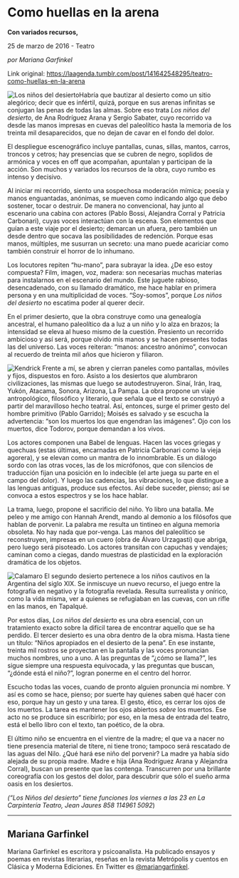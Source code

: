 # Como huellas en la arena

**Con variados recursos,**

25 de marzo de 2016 - Teatro

_por Mariana Garfinkel_

Link original: https://laagenda.tumblr.com/post/141642548295/teatro-como-huellas-en-la-arena

![Los niños del desierto](https://64.media.tumblr.com/5d1b91ac5dcd70f7e3f1ce09f65b6c93/tumblr_inline_pk1knipFHg1t6q87u_500.jpg)Habría que bautizar al desierto como un sitio alegórico; decir que es infértil, quizá, porque en sus arenas infinitas se conjugan las penas de todas las almas. Sobre eso trata *Los niños del desierto*, de Ana Rodríguez Arana y Sergio Sabater, cuyo recorrido va desde las manos impresas en cuevas del paleolítico hasta la memoria de los treinta mil desaparecidos, que no dejan de cavar en el fondo del dolor.

El despliegue escenográfico incluye pantallas, cunas, sillas, mantos, carros, troncos y cetros; hay presencias que se cubren de negro, soplidos de armónica y voces en off que acompañan, apuntalan y participan de la acción. Son muchos y variados los recursos de la obra, cuyo rumbo es intenso y decisivo.



Al iniciar mi recorrido, siento una sospechosa moderación mímica; poesía y manos enguantadas, anónimas, se mueven como indicando algo que debo sostener, tocar o destruir. De manera no convencional, hay junto al escenario una cabina con actores (Pablo Bossi, Alejandra Corral y Patricia Carbonari), cuyas voces interactúan con la escena. Son elementos que guían a este viaje por el desierto; demarcan un afuera, pero también un desde dentro que socava las posibilidades de redención. Porque esas manos, múltiples, me susurran un secreto: una mano puede acariciar como también construir el horror de lo inhumano. 



Los locutores repiten “hu-mano”, para subrayar la idea. ¿De eso estoy compuesta? Film, imagen, voz, madera: son necesarias muchas materias para instalarnos en el escenario del mundo. Este juguete rabioso, desencadenado, con su llamado dramático, me hace hablar en primera persona y en una multiplicidad de voces. “Soy-somos”, porque *Los niños del desierto* no escatima poder al querer decir. 



En el primer desierto, que la obra construye como una genealogía ancestral, el humano paleolítico da a luz a un niño y lo alza en brazos; la intensidad se eleva al hueso mismo de la cuestión. Presiento un recorrido ambicioso y así será, porque olvido mis manos y se hacen presentes todas las del universo. Las voces reiteran: “manos: ancestro anónimo”, convocan al recuerdo de treinta mil años que hicieron y filiaron. 

![Kendrick](https://64.media.tumblr.com/50647e083fa25b249ce23fddc60d6eb1/tumblr_inline_pk1knjuWpw1t6q87u_250.jpg)
Frente a mí, se abren y cierran paneles como pantallas, móviles y fijos, dispuestos en foro. Asisto a los desiertos que alumbraron civilizaciones, las mismas que luego se autodestruyeron. Sinaí, Irán, Iraq, Yukón, Atacama, Sonora, Arizona, La Pampa. La obra propone un viaje antropológico, filosófico y literario, que señala que el texto se construyó a partir del maravilloso hecho teatral. Así, entonces, surge el primer gesto del hombre primitivo (Pablo Garrido); Moisés es salvado y se escucha la advertencia: “son los muertos los que engendran las imágenes”. Ojo con los muertos, dice Todorov, porque demandan a los vivos. 



Los actores componen una Babel de lenguas. Hacen las voces griegas y quechuas (estas últimas, encarnadas en Patricia Carbonari como la vieja agorera), y se elevan como un mantra de lo innombrable. Es un diálogo sordo con las otras voces, las de los micrófonos, que con silencios de traducción fijan una posición en lo indecible (el arte juega su parte en el campo del dolor). Y luego las cadencias, las vibraciones, lo que distingue a las lenguas antiguas, produce sus efectos. Así debe suceder, pienso; así se convoca a estos espectros y se los hace hablar.

 

La trama, luego, propone el sacrificio del niño. Yo libro una batalla. Me peleo y me amigo con Hannah Arendt, mando al demonio a los filósofos que hablan de porvenir. La palabra me resulta un tintineo en alguna memoria obsoleta. No hay nada que por-venga. Las manos del paleolítico se reconstruyen, impresas en un cuero (obra de Álvaro Urzagasti) que abriga, pero luego será pisoteado. Los actores transitan con capuchas y vendajes; caminan como a ciegas, dando muestras de plasticidad en la exploración dramática de los objetos. 

![Calamaro](https://64.media.tumblr.com/ef6e91bdf12b662d0c88e1196ef672df/tumblr_inline_pk1knjwOgE1t6q87u_250.jpg)
El segundo desierto pertenece a los niños cautivos en la Argentina del siglo XIX. Se inmiscuye un nuevo recurso, el juego entre la fotografía en negativo y la fotografía revelada. Resulta surrealista y onírico, como la vida misma, ver a quienes se refugiaban en las cuevas, con un rifle en las manos, en Tapalqué. 



Por estos días, *Los niños del desierto* es una obra esencial, con un tratamiento exacto sobre la difícil tarea de encontrar aquello que se ha perdido. El tercer desierto es una obra dentro de la obra misma. Hasta tiene un título: “Niños apropiados en el desierto de la pena”. En ese instante, treinta mil rostros se proyectan en la pantalla y las voces pronuncian muchos nombres, uno a uno. A las preguntas de “¿cómo se llama?”, les sigue siempre una respuesta equivocada, y las preguntas que buscan, “¿dónde está el niño?”, logran ponerme en el centro del horror. 



Escucho todas las voces, cuando de pronto alguien pronuncia mi nombre. Y así es como se hace, pienso; por suerte hay quienes saben qué hacer con eso, porque hay un gesto y una tarea. El gesto, ético, es cerrar los ojos de los muertos. La tarea es mantener los ojos abiertos *sobre* los muertos. Ese acto no se produce sin escribirlo; por eso, en la mesa de entrada del teatro, está el bello libro con el texto, tan poético, de la obra. 



El último niño se encuentra en el vientre de la madre; el que va a nacer no tiene presencia material de títere, ni tiene trono; tampoco será rescatado de las aguas del Nilo. ¿Qué hará ese niño del porvenir? La madre ya había sido alejada de su propia madre. Madre e hija (Ana Rodríguez Arana y Alejandra Corral), buscan un presente que las contenga. Transcurren por una brillante coreografía con los gestos del dolor, para descubrir que sólo el sueño arma oasis en los desiertos. 




  
*(“Los Niños del desierto” tiene funciones los viernes a las 23 en La Carpintería Teatro, Jean Jaures 858 114961 5092*) 





---

Mariana Garfinkel
-----------------

Mariana Garfinkel es escritora y psicoanalista. Ha publicado ensayos y poemas en revistas literarias, reseñas en la revista Metrópolis y cuentos en Clásica y Moderna Ediciones. En Twitter es [@mariangarfinkel](https://twitter.com/search?q=mariangarfinkel&src=typd). 

